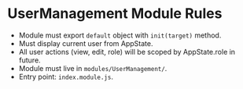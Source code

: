 # UserManagement Module Rules

- Module must export `default` object with `init(target)` method.
- Must display current user from AppState.
- All user actions (view, edit, role) will be scoped by AppState.role in future.
- Module must live in `modules/UserManagement/`.
- Entry point: `index.module.js`.
